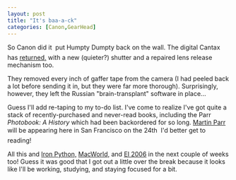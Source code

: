 ```yaml
---
layout: post
title: "It's baa-a-ck"
categories: [Canon,GearHead]
---
```

So Canon did it &#151; put Humpty Dumpty back on the wall. The digital Cantax has <a href="http://www.botzilla.com/blog/archives/000440.html">returned,</a> with a new (quieter?) shutter and a repaired lens release mechanism too.

They removed every inch of gaffer tape from the camera (I had peeled back a lot before sending it in, but they were far more thorough). Surprisingly, however, they left the Russian "brain-transplant" software in place...

<!--more-->
Guess I'll add re-taping to my to-do list. I've come to realize I've got quite a stack of recently-purchased and never-read books, including the Parr <cite>Photobook: A History</cite> which had been backordered for so long. <a href="http://www.martinparr.com/">Martin Parr</a> will be appearing here in San Francisco on the 24th &#151; I'd better get to reading!

All this and <a href="http://www.microsoft.com/downloads/details.aspx?FamilyId=F9296971-F926-4BE5-9870-F6EE3B1977A3&displaylang=en">Iron Python,</a> <a href="http://www.macworldexpo.com/live/20/events/20SFO06A/">MacWorld,</a>   and <a href="http://electronicimaging.org/">EI 2006</a> in the next couple of weeks too! Guess it was good that I got out a little over the break because it looks like I'll be working, studying, and staying focused for a bit.


